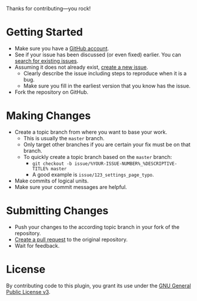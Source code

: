 Thanks for contributing&mdash;you rock!

# Getting Started
* Make sure you have a [GitHub account](https://github.com/signup/free).
* See if your issue has been discussed (or even fixed) earlier. You can [search for existing issues](https://github.com/tfrommen/that-was-helpful/issues?q=is%3Aissue).
* Assuming it does not already exist, [create a new issue](https://github.com/tfrommen/that-was-helpful/issues/new).
	* Clearly describe the issue including steps to reproduce when it is a bug.
	* Make sure you fill in the earliest version that you know has the issue.
* Fork the repository on GitHub.

# Making Changes
* Create a topic branch from where you want to base your work.
	* This is usually the `master` branch.
	* Only target other branches if you are certain your fix must be on that branch.
	* To quickly create a topic branch based on the `master` branch:
	    * `git checkout -b issue/%YOUR-ISSUE-NUMBER%_%DESCRIPTIVE-TITLE% master`
	    * A good example is `issue/123_settings_page_typo`.
* Make commits of logical units.
* Make sure your commit messages are helpful.

# Submitting Changes
* Push your changes to the according topic branch in your fork of the repository.
* [Create a pull request](https://github.com/tfrommen/that-was-helpful/compare) to the original repository.
* Wait for feedback.

# License
By contributing code to this plugin, you grant its use under the [GNU General Public License v3](http://www.gnu.org/licenses/gpl-3.0.html).
